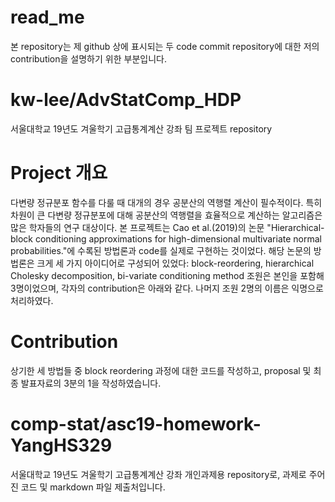 # read_me
본 repository는 제 github 상에 표시되는 두 code commit repository에 대한 저의 contribution을 설명하기 위한 부분입니다.

# kw-lee/AdvStatComp_HDP
서울대학교 19년도 겨울학기 고급통계계산 강좌 팀 프로젝트 repository

# Project 개요
다변량 정규분포 함수를 다룰 때 대개의 경우 공분산의 역행렬 계산이 필수적이다. 특히 차원이 큰 다변량 정규분포에 대해 
공분산의 역행렬을 효율적으로 계산하는 알고리즘은 많은 학자들의 연구 대상이다. 본 프로젝트는 Cao et al.(2019)의 논문 
"Hierarchical-block conditioning approximations for high-dimensional multivariate normal probabilities."에 
수록된 방법론과 code를 실제로 구현하는 것이었다. 해당 논문의 방법론은 크게 세 가지 아이디어로 구성되어 있었다:
block-reordering, hierarchical Cholesky decomposition, bi-variate conditioning method
조원은 본인을 포함해 3명이었으며, 각자의 contribution은 아래와 같다. 나머지 조원 2명의 이름은 익명으로 처리하였다.

# Contribution 
상기한 세 방법들 중 block reordering 과정에 대한 코드를 작성하고, proposal 및 최종 발표자료의 3분의 1을 작성하였습니다.

# comp-stat/asc19-homework-YangHS329
서울대학교 19년도 겨울학기 고급통계계산 강좌 개인과제용 repository로, 과제로 주어진 코드 및 markdown 파일 제출처입니다.


